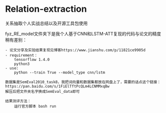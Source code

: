 # Relation-extraction
关系抽取个人实战总结以及开源工具包使用

fyz_RE_model文件夹下是我个人基于CNN和LSTM-ATT复现的代码与论文的精度稍有差别：
	
	- 论文分享及实验结果复现见博客https://www.jianshu.com/p/11821ce9905d
	- requirement：
		tensorflow 1.4.0
		python3
	- use:
		python --train True --model_type cnn/lstm
	
	数据集是SemEval2010_task8，我把词向量和数据集都放在网盘上了，需要的话点这个链接：
	https://pan.baidu.com/s/1FiElTftPcQLm4LCNMMxqBw
	解压后把文件夹名字换成SemEval_data即可
	
	结果测评方法：
		运行官方脚本 bash run
	
